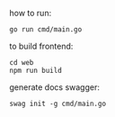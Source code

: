 how to run:

```
go run cmd/main.go
```

to build frontend:

```
cd web
npm run build
```

generate docs swagger:

```
swag init -g cmd/main.go
```
